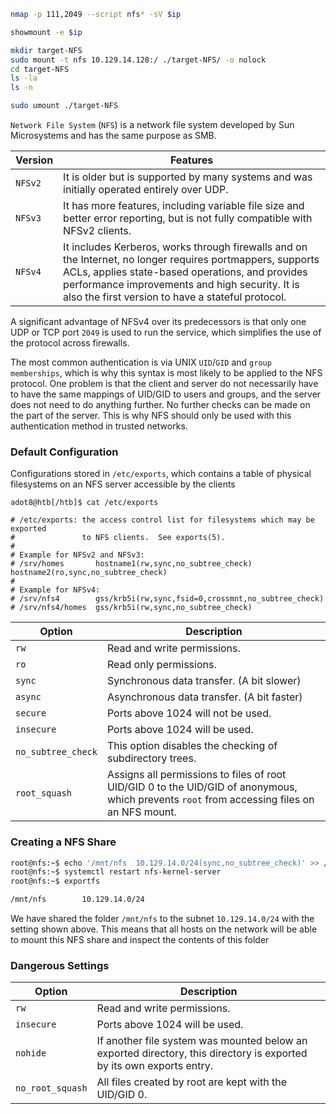```bash
nmap -p 111,2049 --script nfs* -sV $ip

showmount -e $ip

mkdir target-NFS
sudo mount -t nfs 10.129.14.128:/ ./target-NFS/ -o nolock
cd target-NFS
ls -la
ls -n

sudo umount ./target-NFS
```
`Network File System` (`NFS`) is a network file system developed by Sun Microsystems and has the same purpose as SMB.

|**Version**|**Features**|
|---|---|
|`NFSv2`|It is older but is supported by many systems and was initially operated entirely over UDP.|
|`NFSv3`|It has more features, including variable file size and better error reporting, but is not fully compatible with NFSv2 clients.|
|`NFSv4`|It includes Kerberos, works through firewalls and on the Internet, no longer requires portmappers, supports ACLs, applies state-based operations, and provides performance improvements and high security. It is also the first version to have a stateful protocol.|
A significant advantage of NFSv4 over its predecessors is that only one UDP or TCP port `2049` is used to run the service, which simplifies the use of the protocol across firewalls.

The most common authentication is via UNIX `UID`/`GID` and `group memberships`, which is why this syntax is most likely to be applied to the NFS protocol. One problem is that the client and server do not necessarily have to have the same mappings of UID/GID to users and groups, and the server does not need to do anything further. No further checks can be made on the part of the server. This is why NFS should only be used with this authentication method in trusted networks.

### Default Configuration
Configurations stored in `/etc/exports`, which contains a table of physical filesystems on an NFS server accessible by the clients

```shell
adot8@htb[/htb]$ cat /etc/exports 

# /etc/exports: the access control list for filesystems which may be exported
#               to NFS clients.  See exports(5).
#
# Example for NFSv2 and NFSv3:
# /srv/homes       hostname1(rw,sync,no_subtree_check) hostname2(ro,sync,no_subtree_check)
#
# Example for NFSv4:
# /srv/nfs4        gss/krb5i(rw,sync,fsid=0,crossmnt,no_subtree_check)
# /srv/nfs4/homes  gss/krb5i(rw,sync,no_subtree_check)
```

|**Option**|**Description**|
|---|---|
|`rw`|Read and write permissions.|
|`ro`|Read only permissions.|
|`sync`|Synchronous data transfer. (A bit slower)|
|`async`|Asynchronous data transfer. (A bit faster)|
|`secure`|Ports above 1024 will not be used.|
|`insecure`|Ports above 1024 will be used.|
|`no_subtree_check`|This option disables the checking of subdirectory trees.|
|`root_squash`|Assigns all permissions to files of root UID/GID 0 to the UID/GID of anonymous, which prevents `root` from accessing files on an NFS mount.|
### Creating a NFS Share
```bash
root@nfs:~$ echo '/mnt/nfs  10.129.14.0/24(sync,no_subtree_check)' >> /etc/exports
root@nfs:~$ systemctl restart nfs-kernel-server 
root@nfs:~$ exportfs

/mnt/nfs      	10.129.14.0/24
```
We have shared the folder `/mnt/nfs` to the subnet `10.129.14.0/24` with the setting shown above. This means that all hosts on the network will be able to mount this NFS share and inspect the contents of this folder

### Dangerous Settings
| **Option**       | **Description**                                                                                                      |
| ---------------- | -------------------------------------------------------------------------------------------------------------------- |
| `rw`             | Read and write permissions.                                                                                          |
| `insecure`       | Ports above 1024 will be used.                                                                                       |
| `nohide`         | If another file system was mounted below an exported directory, this directory is exported by its own exports entry. |
| `no_root_squash` | All files created by root are kept with the UID/GID 0.                                                               |
